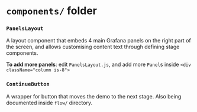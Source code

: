 # `components/` folder

### `PanelsLayout`

A layout component that embeds 4 main Grafana panels on the right part of the screen, and allows customising content text through defining stage components.

**To add more panels**: edit `PanelsLayout.js`, and add more `Panel`s inside `<div className="column is-8">`


### `ContinueButton`

A wrapper for button that moves the demo to the next stage. Also being documented inside `flow/` directory.
